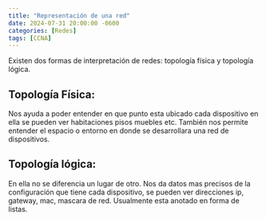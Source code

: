 ```yaml
---
title: "Representación de una red"
date: 2024-07-31 20:00:00 -0600
categories: [Redes]
tags: [CCNA]
---
```


Existen dos formas de interpretación de redes: topología física y topología lógica.

## **Topología Física:**

Nos ayuda a poder entender en que punto esta ubicado cada dispositivo en ella se pueden ver habitaciones pisos muebles etc.
También nos permite entender el espacio o entorno en donde se desarrollara una red de dispositivos. 

## **Topología lógica:**

En ella no se diferencia un lugar de otro. Nos da datos mas precisos de la configuración que tiene cada dispositivo, se pueden ver direcciones ip, gateway, mac, mascara de red. Usualmente esta anotado en forma de listas.